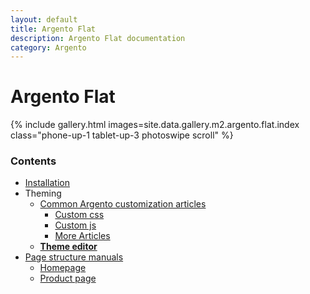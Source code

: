 ```yaml
---
layout: default
title: Argento Flat
description: Argento Flat documentation
category: Argento
---
```


# Argento Flat

{% include gallery.html images=site.data.gallery.m2.argento.flat.index class="phone-up-1 tablet-up-3 photoswipe scroll" %}

### Contents

 -  [Installation](/m2/argento/installation/)
 -  Theming
    -  [Common Argento customization articles](/m2/argento/customization/)
       - [Custom css](/m2/argento/customization/custom-css/)
       - [Custom js](/m2/argento/customization/custom-js/)
       - [More Articles](/m2/argento/customization/)
    -  [**Theme editor**](theme-editor/)
 -  [Page structure manuals](page-structure/)
    -  [Homepage](page-structure/homepage/)
    -  [Product page](page-structure/product-page/)
